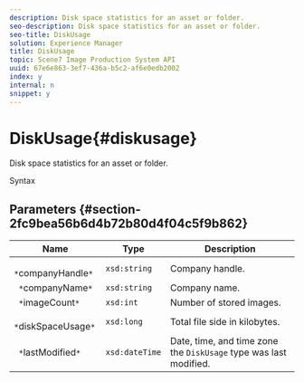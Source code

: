 ```yaml
---
description: Disk space statistics for an asset or folder.
seo-description: Disk space statistics for an asset or folder.
seo-title: DiskUsage
solution: Experience Manager
title: DiskUsage
topic: Scene7 Image Production System API
uuid: 67e6e863-3ef7-436a-b5c2-af6e0edb2002
index: y
internal: n
snippet: y
---
```


# DiskUsage{#diskusage}

Disk space statistics for an asset or folder.

 Syntax 

## Parameters {#section-2fc9bea56b6d4b72b80d4f04c5f9b862}

|  Name  | Type  | Description  |
|---|---|---|
|  ` *`companyHandle`*`  | `xsd:string`  | Company handle.  |
|  ` *`companyName`*`  | `xsd:string`  | Company name.  |
|  ` *`imageCount`*`  | `xsd:int`  | Number of stored images.  |
|  ` *`diskSpaceUsage`*`  | `xsd:long`  | Total file side in kilobytes.  |
|  ` *`lastModified`*`  | `xsd:dateTime`  |Date, time, and time zone the `DiskUsage` type was last modified.  |

